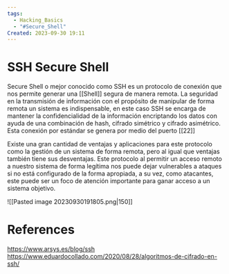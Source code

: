 ```yaml
---
tags:
  - Hacking_Basics
  - "#Secure_Shell"
Created: 2023-09-30 19:11
---
```

# SSH Secure Shell
Secure Shell o  mejor conocido como SSH es un protocolo de conexión que nos permite generar una [[Shell]] segura de manera remota. La seguridad en la transmisión de información con el propósito de manipular de forma remota un sistema es indispensable, en este caso SSH se encarga de mantener la confidencialidad de la información encriptando los datos con ayuda de una combinación de hash, cifrado simétrico y cifrado asimétrico.
Esta conexión por estándar se genera por medio del puerto [[22]]

Existe una gran cantidad de ventajas y aplicaciones para este protocolo como la gestión de un sistema de forma remota, pero al igual que ventajas también tiene sus desventajas. Este protocolo al permitir un acceso remoto a nuestro sistema de forma legítima nos puede dejar vulnerables a ataques si no está configurado de la forma apropiada, a su vez, como atacantes, este puede ser un foco de atención importante para ganar acceso a un sistema objetivo.

![[Pasted image 20230930191805.png|150]]
# References

https://www.arsys.es/blog/ssh
https://www.eduardocollado.com/2020/08/28/algoritmos-de-cifrado-en-ssh/
